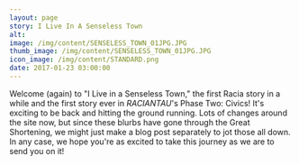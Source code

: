 ```yaml
---
layout: page
story: I Live In A Senseless Town
alt:
image: /img/content/SENSELESS_TOWN_01JPG.JPG
thumb_image: /img/content/SENSELESS_TOWN_01JPG.JPG
icon_image: /img/content/STANDARD.png
date: 2017-01-23 03:00:00
---
```

Welcome (again) to "I Live in a Senseless Town," the first Racia story in a while and the first story ever in <i>RACIANTAU</i>'s Phase Two: Civics! It's exciting to be back and hitting the ground running. Lots of changes around the site now, but since these blurbs have gone through the Great Shortening, we might just make a blog post separately to jot those all down. In any case, we hope you're as excited to take this journey as we are to send you on it!
